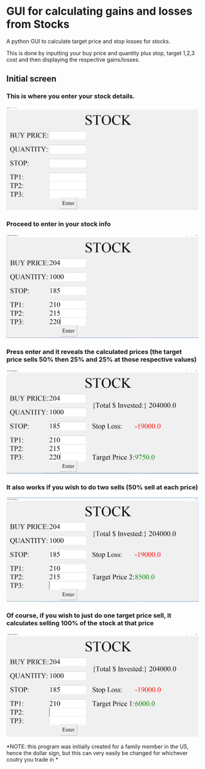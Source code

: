 # GUI for calculating gains and losses from Stocks
A python GUI to calculate target price and stop losses for stocks. 

This is done by inputting your buy price and quantity plus stop, target 1,2,3 cost and then displaying the respective gains/losses. 
## Initial screen
### This is where you enter your stock details.
![title](images/image1.PNG)
### Proceed to enter in your stock info
![title](images/image2.PNG)
### Press enter and it reveals the calculated prices (the target price sells 50% then 25% and 25% at those respective values)
![title](images/image3.PNG)
### It also works if you wish to do two sells (50% sell at each price)
![title](images/image4.PNG)
### Of course, if you wish to just do one target price sell, it calculates selling 100% of the stock at that price 
![title](images/image5.PNG)

*NOTE: this program was initially created for a family member in the US, hence the dollar sign, but this can very easily be changed for whichever coutry you trade in *
